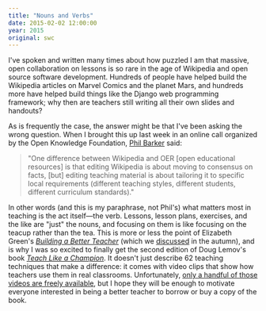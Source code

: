 ```yaml
---
title: "Nouns and Verbs"
date: 2015-02-02 12:00:00
year: 2015
original: swc
---
```

<p>
  I've spoken and written many times about how puzzled I am that
  massive, open collaboration on lessons is so rare
  in the age of Wikipedia and open source software development.
  Hundreds of people have helped build the Wikipedia articles on Marvel Comics and the planet Mars,
  and hundreds more have helped build things like the Django web programming framework;
  why then are teachers still writing all their own slides and handouts?
</p>
<p>
  As is frequently the case,
  the answer might be that I've been asking the wrong question.
  When I brought this up last week in an online call organized by the Open Knowledge Foundation,
  <a href="http://blogs.pjjk.net/phil/">Phil Barker</a> said:
</p>
<blockquote>
  <p>
    "One difference between Wikipedia and OER [open educational resources] is that
    editing Wikipedia is about moving to consensus on facts,
    [but] editing teaching material is about tailoring it to specific local requirements
    (different teaching styles, different students, different curriculum standards)."
  </p>
</blockquote>
<p>
  In other words (and this is my paraphrase, not Phil's)
  what matters most in teaching is the act itself&mdash;the verb.
  Lessons, lesson plans, exercises, and the like are "just" the nouns,
  and focusing on them is like focusing on the teacup rather than the tea.
  This is more or less the point of Elizabeth Green's
  <a href="http://www.amazon.com/Building-Better-Teacher-Teaching-Everyone/dp/0393081591/"><em>Building a Better Teacher</em></a>
  (which we <a href="{{site.baseurl}}/blog/2014/09/building-better-teachers.html">discussed</a> in the autumn),
  and is why I was so excited to finally get the second edition of Doug Lemov's book
  <a href="http://www.amazon.com/Teach-Like-Champion-2-0-Techniques/dp/1118901851/"><em>Teach Like a Champion</em></a>.
  It doesn't just describe 62 teaching techniques that make a difference:
  it comes with video clips that show how teachers use them in real classrooms.
  Unfortunately,
  <a href="http://teachlikeachampion.com/resources/sample-videos/">only a handful of those videos are freely available</a>,
  but I hope they will be enough to motivate everyone interested in being a better teacher
  to borrow or buy a copy of the book.
</p>
